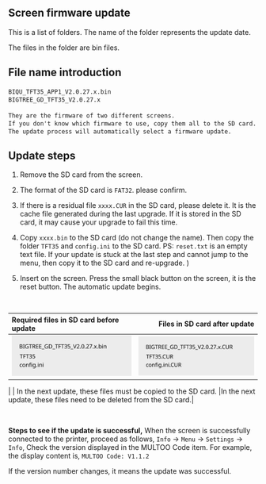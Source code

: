 ## Screen firmware update

This is a list of folders. The name of the folder represents the update date.

The files in the folder are bin files. 

## File name introduction

```
BIQU_TFT35_APP1_V2.0.27.x.bin
BIGTREE_GD_TFT35_V2.0.27.x

They are the firmware of two different screens. 
If you don't know which firmware to use, copy them all to the SD card. The update process will automatically select a firmware update.
```


## Update steps

1. Remove the SD card from the screen.
2. The format of the SD card is `FAT32`. please confirm.
3. If there is a residual file `xxxx.CUR` in the SD card, please delete it. It is the cache file generated during the last upgrade. If it is stored in the SD card, it may cause your upgrade to fail this time.
4. Copy `xxxx.bin` to the SD card (do not change the name). Then copy the folder `TFT35` and `config.ini` to the SD card.
PS: `reset.txt` is an empty text file. If your update is stuck at the last step and cannot jump to the menu, then copy it to the SD card and re-upgrade. )

5. Insert on the screen. Press the small black button on the screen, it is the reset button.
The automatic update begins.

&nbsp;




| Required files in SD card before update | Files in SD card after update |
| :--- | ---: |
| ![Image](https://github.com/MULTOO-3DPrinter/MULTOO_3D_Printer/blob/a3c0962cae28c9d749e76b9dc8239584dbe79238/MT3X/Firmware/TouchScreen/imgs/before.svg) | ![Image](https://github.com/MULTOO-3DPrinter/MULTOO_3D_Printer/blob/a3c0962cae28c9d749e76b9dc8239584dbe79238/MT3X/Firmware/TouchScreen/imgs/after.svg)
 |
|  In the next update, these files must be copied to the SD card. |In the next update, these files need to be deleted from the SD card.|

&nbsp;

**Steps to see if the update is successful,**
When the screen is successfully connected to the printer, proceed as follows,
`Info` -> `Menu` -> `Settings` -> `Info`,
Check the version displayed in the MULTOO Code item. For example, the display content is,
`MULTOO Code: V1.1.2`

If the version number changes, it means the update was successful.
